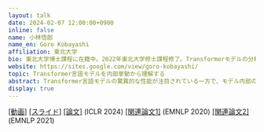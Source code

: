 ```yaml
---
layout: talk
date: 2024-02-07 12:00:00+0900
inline: false
name: 小林悟郎
name_en: Goro Kobayashi
affiliation: 東北大学
bio: 東北大学博士課程に在籍中。2022年東北大学修士課程修了。Transformerモデルの分析に関する研究に従事。
website: https://sites.google.com/view/goro-kobayashi/
topic: Transformer言語モデルを内部挙動から理解する
abstract: Transformer言語モデルの驚異的な性能が注目されている一方で、モデル内部の処理過程や挙動についてはなかなか理解が進んでいません。このトークでは、アテンション重み（Attention weights）を拡張していくことでTransformer言語モデルの内部をより包括的に観察し、Transformerを構成する各モジュール（注意機構、フィードフォワードネット、残差接続、層正規化）について明らかになった特徴的な性質や挙動をご紹介します。
display: true
---
```

[[動画]](https://www.youtube.com/watch?v=N-0eFoQYkrs) [[スライド]](https://speakerdeck.com/kogoro/07) [[論文]](https://openreview.net/forum?id=mYWsyTuiRp) (ICLR 2024) [[関連論文1]](https://aclanthology.org/2020.emnlp-main.574/) (EMNLP 2020) [[関連論文2]](https://aclanthology.org/2021.emnlp-main.373/) (EMNLP 2021)